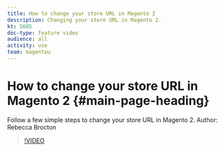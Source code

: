 ```yaml
---
title: How to change your store URL in Magento 2
description: Changing your store URL in Magento 2.
kt: 5605
doc-type: feature video
audience: all
activity: use
team: magentou
---
```


# How to change your store URL in Magento 2 {#main-page-heading}

Follow a few simple steps to change your store URL in Magento 2. Author: Rebecca Brocton

>[!VIDEO](https://video.tv.adobe.com/v/35488?quality=12&learn=on)
